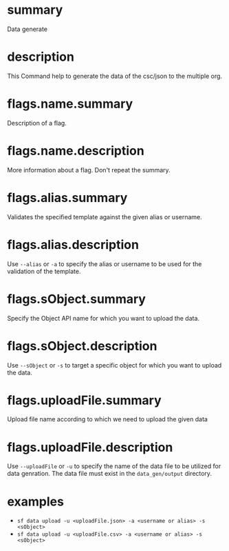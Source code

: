 # summary

Data generate
# description

This Command help to generate the data of the csc/json to the multiple org.
# flags.name.summary

Description of a flag.

# flags.name.description

More information about a flag. Don't repeat the summary. 
# flags.alias.summary

Validates the specified template against the given alias or username.

# flags.alias.description

Use `--alias` or `-a` to specify the alias or username to be used for the validation of the template.

# flags.sObject.summary

Specify the Object API name for which you want to upload the data.

# flags.sObject.description

Use `--sObject` or `-s` to target a specific object for which you want to upload the data.
# flags.uploadFile.summary

Upload file name according to which we need to upload the given data

# flags.uploadFile.description

Use `--uploadFile` or `-u` to specify the name of the data file to be utilized for data genration. The data file must exist in the `data_gen/output` directory.

# examples

- `sf data upload -u <uploadFile.json> -a <username or alias> -s <sObject>`
- `sf data upload -u <uploadFile.csv> -a <username or alias> -s <sObject>`